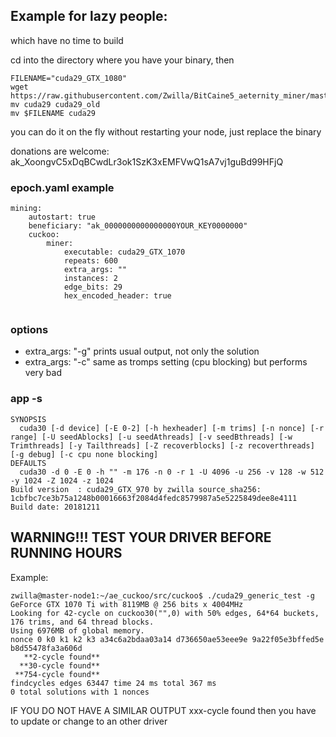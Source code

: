 ## Example for lazy people:
which have no time to build

cd into the directory where you have your binary, then



```
FILENAME="cuda29_GTX_1080"
wget https://raw.githubusercontent.com/Zwilla/BitCaine5_aeternity_miner/master/binaries/$FILENAME
mv cuda29 cuda29_old
mv $FILENAME cuda29
```

you can do it on the fly without restarting your node, just replace the binary


donations are welcome: ak_XoongvC5xDqBCwdLr3ok1SzK3xEMFVwQ1sA7vj1guBd99HFjQ

### epoch.yaml  example

```
mining:
    autostart: true
    beneficiary: "ak_0000000000000000YOUR_KEY0000000"
    cuckoo:
        miner:
            executable: cuda29_GTX_1070
            repeats: 600
            extra_args: ""
            instances: 2
            edge_bits: 29
            hex_encoded_header: true
            
```

### options
* extra_args: "-g" prints usual output, not only the solution
* extra_args: "-c" same as tromps setting (cpu blocking) but performs very bad

### app -s
```
SYNOPSIS
  cuda30 [-d device] [-E 0-2] [-h hexheader] [-m trims] [-n nonce] [-r range] [-U seedAblocks] [-u seedAthreads] [-v seedBthreads] [-w Trimthreads] [-y Tailthreads] [-Z recoverblocks] [-z recoverthreads] [-g debug] [-c cpu none blocking]
DEFAULTS
  cuda30 -d 0 -E 0 -h "" -m 176 -n 0 -r 1 -U 4096 -u 256 -v 128 -w 512 -y 1024 -Z 1024 -z 1024
Build version  : cuda29_GTX_970 by zwilla source_sha256: 1cbfbc7ce3b75a1248b00016663f2084d4fedc8579987a5e5225849dee8e4111
Build date: 20181211
```
## WARNING!!! TEST YOUR DRIVER BEFORE RUNNING HOURS
Example:
```
zwilla@master-node1:~/ae_cuckoo/src/cuckoo$ ./cuda29_generic_test -g
GeForce GTX 1070 Ti with 8119MB @ 256 bits x 4004MHz
Looking for 42-cycle on cuckoo30("",0) with 50% edges, 64*64 buckets, 176 trims, and 64 thread blocks.
Using 6976MB of global memory.
nonce 0 k0 k1 k2 k3 a34c6a2bdaa03a14 d736650ae53eee9e 9a22f05e3bffed5e b8d55478fa3a606d
   **2-cycle found**
  **30-cycle found**
 **754-cycle found**
findcycles edges 63447 time 24 ms total 367 ms
0 total solutions with 1 nonces
```
IF YOU DO NOT HAVE A SIMILAR OUTPUT xxx-cycle found then you have to update or change to an other driver



